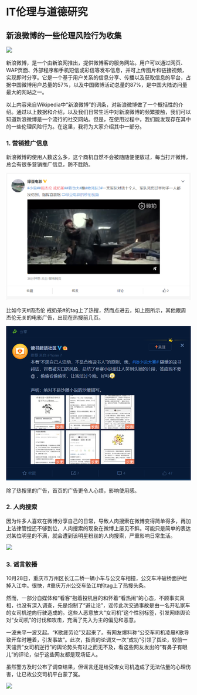 # IT伦理与道德研究

## 新浪微博的一些伦理风险行为收集

![](http://ku.90sjimg.com/element_origin_min_pic/00/25/50/0856d04e1357109.jpg) 

新浪微博，是一个由新浪网推出，提供微博客的服务网站。用户可以通过网页、WAP页面、外部程序和手机短信或彩信等发布信息，并可上传图片和链接视频，实现即时分享。它是一个基于用户关系的信息分享、传播以及获取信息的平台，占据中国微博用户总量的57%，以及中国微博活动总量的87%，是中国大陆访问量最大的网站之一。

以上内容来自Wikipedia中“新浪微博”的词条，对新浪微博做了一个概括性的介绍。通过以上数据和介绍，以及我们日常生活中对新浪微博的频繁接触，我们可以知道新浪微博是一个流行的社交网站。但是，在使用过程中，我们能发现存在其中的一些伦理风险行为。在这里，我将为大家介绍其中一部分。

### 1. 营销推广信息

新浪微博的使用人数这么多，这个商机自然不会被随随便便放过，每当打开微博，总会有很多营销推广信息，防不胜防。

![](https://raw.githubusercontent.com/loudax/Picture/master/%E5%B9%BF%E5%91%8A.png)

比如今天#周杰伦 戒奶茶#的tag上了热搜，然而点进去，如上图所示，其他跟周杰伦无关的电影广告，出现在热搜前几页。

![](https://raw.githubusercontent.com/loudax/Picture/master/%E5%B9%BF%E5%91%8A1.png)

除了热搜里的广告，首页的广告更令人心烦，影响使用感。

### 2. 人肉搜索

因为许多人喜欢在微博分享自己的日常，导致人肉搜索在微博变得简单得多，再加上法律管控还不够到位，人肉搜索的现象在微博上屡见不鲜。可能只是简单的表达对某位明星的不满，就会遭到该明星粉丝的人肉搜索，严重影响日常生活。

![](https://ww1.sinaimg.cn/bmiddle/61e7f4aaly1fuwr5cg1cqj20g6063wfj.jpg)

### 3. 谣言散播

10月28日，重庆市万州区长江二桥一辆小车与公交车相撞，公交车冲破桥面护栏掉入江中。很快，#重庆万州公交车坠江#的tag上了热搜头条。

然而，一部分自媒体和“看客”抱着投机目的和怀着“看热闹”的心态，不顾事实真相，也没有深入调查，先是炮制了“避让论”，谣传此次交通事故是由一名开私家车的女司机逆向行驶造成的。这些人恶意放大“女司机”这个性别标签，引发网络舆论对“女司机”的讨伐和攻击，充满了先入为主的偏见和恶意。

一波未平一波又起。“K歌疲劳论”又起来了。有网友爆料称“公交车司机凌晨K歌导致开车时睡着，引发事故”。此次，指责的论调又一次“成功”引领了舆论，较前一天谴责“女司机逆行”的舆论势头有过之而无不及，看这些网友发出的“有鼻子有眼儿”的评论，似乎这些网友都是现场证人。

虽然警方及时公布了调查结果，但谣言还是给受害女司机造成了无法估量的心理伤害，让已故公交司机平白蒙了冤。

![](https://ww4.sinaimg.cn/bmiddle/6fb87d17ly1fwo3ahzarcj20dw0jst9r.jpg)



